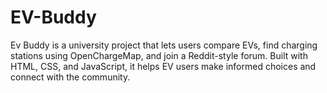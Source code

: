 # EV-Buddy
Ev Buddy is a university project that lets users compare EVs, find charging stations using OpenChargeMap, and join a Reddit-style forum. Built with HTML, CSS, and JavaScript, it helps EV users make informed choices and connect with the community.
